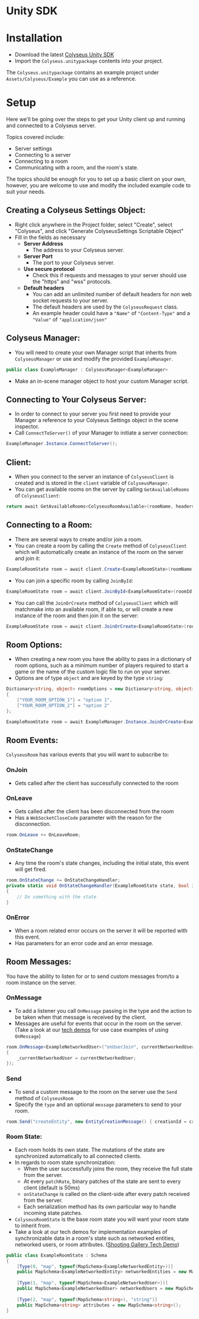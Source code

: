 # Unity SDK

# Installation

- Download the latest [Colyseus Unity SDK](https://github.com/colyseus/colyseus-unity3d/releases/latest/download/Plugins-0.14.4.zip)
- Import the `Colyseus.unitypackage` contents into your project.

The `Colyseus.unitypackage` contains an example project under `Assets/Colyseus/Example` you can use as a reference.

# Setup

Here we'll be going over the steps to get your Unity client up and running and connected to a Colyseus server. 

Topics covered include:

- Server settings
- Connecting to a server
- Connecting to a room
- Communicating with a room, and the room's state. 

The topics should be enough for you to set up a basic client on your own, however, you are welcome to use and modify the included example code to suit your needs.

## Creating a Colyseus Settings Object:

- Right click anywhere in the Project folder, select "Create", select "Colyseus", and click "Generate ColyseusSettings Scriptable Object"
- Fill in the fields as necessary
  - **Server Address**
    - The address to your Colyseus server.
  - **Server Port**
    - The port to your Colyseus server.
  - **Use secure protocol**
    - Check this if requests and messages to your server should use the "https" and "wss" protocols.
  - **Default headers**
    - You can add an unlimited number of default headers for non web socket requests to your server.
    - The default headers are used by the `ColyseusRequest` class.
    - An example header could have a `"Name"` of `"Content-Type"` and a `"Value"` of `"application/json"`

## Colyseus Manager:

- You will need to create your own Manager script that inherits from `ColyseusManager` or use and modify the provided `ExampleManager`.
```csharp
public class ExampleManager : ColyseusManager<ExampleManager>
```
- Make an in-scene manager object to host your custom Manager script.

## Connecting to Your Colyseus Server:

- In order to connect to your server you first need to provide your Manager a reference to your Colyseus Settings object in the scene inspector.
- Call `ConnectToServer()` of your Manager to initiate a server connection:

```csharp
ExampleManager.Instance.ConnectToServer();
```

## Client:

- When you connect to the server an instance of `ColyseusClient` is created and is stored in the `client` variable of `ColyseusManager`.
- You can get available rooms on the server by calling `GetAvailableRooms` of `ColyseusClient`:
```csharp
return await GetAvailableRooms<ColyseusRoomAvailable>(roomName, headers);
```

## Connecting to a Room:

- There are several ways to create and/or join a room.
- You can create a room by calling the `Create` method of `ColyseusClient` which will automatically create an instance of the room on the server and join it:
```csharp
ExampleRoomState room = await client.Create<ExampleRoomState>(roomName);
```

- You can join a specific room by calling `JoinById`:
```csharp
ExampleRoomState room = await client.JoinById<ExampleRoomState>(roomId);
```

- You can call the `JoinOrCreate` method of `ColyseusClient` which will matchmake into an available room, if able to, or will create a new instance of the room and then join it on the server:
```csharp
ExampleRoomState room = await client.JoinOrCreate<ExampleRoomState>(roomName);
```

## Room Options:

- When creating a new room you have the ability to pass in a dictionary of room options, such as a minimum number of players required to start a game or the name of the custom logic file to run on your server.
- Options are of type `object` and are keyed by the type `string`:
```csharp
Dictionary<string, object> roomOptions = new Dictionary<string, object>
{
    ["YOUR_ROOM_OPTION_1"] = "option 1",
    ["YOUR_ROOM_OPTION_2"] = "option 2"
};

ExampleRoomState room = await ExampleManager.Instance.JoinOrCreate<ExampleRoomState>(roomName, roomOptions);
```

## Room Events:

`ColyseusRoom` has various events that you will want to subscribe to:

### OnJoin
- Gets called after the client has successfully connected to the room

### OnLeave
- Gets called after the client has been disconnected from the room
- Has a `WebSocketCloseCode` parameter with the reason for the disconnection.
```csharp
room.OnLeave += OnLeaveRoom;
```

### OnStateChange
- Any time the room's state changes, including the initial state, this event will get fired.

```csharp
room.OnStateChange += OnStateChangeHandler;
private static void OnStateChangeHandler(ExampleRoomState state, bool isFirstState)
{
    // Do something with the state
}
```

### OnError
- When a room related error occurs on the server it will be reported with this event.
- Has parameters for an error code and an error message.

## Room Messages:
You have the ability to listen for or to send custom messages from/to a room instance on the server.

### OnMessage
- To add a listener you call `OnMessage` passing in the type and the action to be taken when that message is received by the client.
- Messages are useful for events that occur in the room on the server. (Take a look at our [tech demos](https://docs.colyseus.io/demo/shooting-gallery/) for use case examples of using `OnMessage`)

```csharp
room.OnMessage<ExampleNetworkedUser>("onUserJoin", currentNetworkedUser =>
{
    _currentNetworkedUser = currentNetworkedUser;
});
```

### Send
- To send a custom message to the room on the server use the `Send` method of `ColyseusRoom`
- Specify the `type` and an optional `message` parameters to send to your room.

```csharp
room.Send("createEntity", new EntityCreationMessage() { creationId = creationId, attributes = attributes });
```

### Room State:
- Each room holds its own state. The mutations of the state are synchronized automatically to all connected clients.
- In regards to room state synchronization:
  - When the user successfully joins the room, they receive the full state from the server.
  - At every `patchRate`, binary patches of the state are sent to every client (default is 50ms)
  - `onStateChange` is called on the client-side after every patch received from the server.
  - Each serialization method has its own particular way to handle incoming state patches.
- `ColyseusRoomState` is the base room state you will want your room state to inherit from.
- Take a look at our tech demos for implementation examples of synchronizable data in a room&#39;s state such as networked entities, networked users, or room attributes. ([Shooting Gallery Tech Demo](https://docs.colyseus.io/demo/shooting-gallery/))

```csharp
public class ExampleRoomState : Schema
{
    [Type(0, "map", typeof(MapSchema<ExampleNetworkedEntity>))]
    public MapSchema<ExampleNetworkedEntity> networkedEntities = new MapSchema<ExampleNetworkedEntity>();
    
    [Type(1, "map", typeof(MapSchema<ExampleNetworkedUser>))]
    public MapSchema<ExampleNetworkedUser> networkedUsers = new MapSchema<ExampleNetworkedUser>();
    
    [Type(2, "map", typeof(MapSchema<string>), "string")]
    public MapSchema<string> attributes = new MapSchema<string>();
}
```
